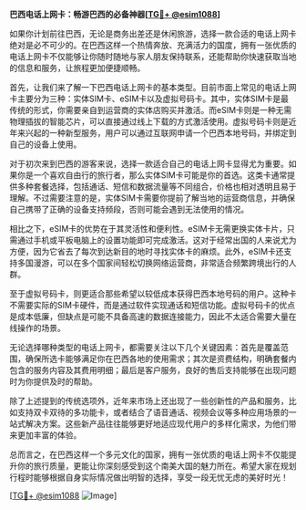 **巴西电话上网卡：畅游巴西的必备神器[[TG💪+ @esim1088](https://t.me/s/esim1088)]**

如果你计划前往巴西，无论是商务出差还是休闲旅游，选择一款合适的电话上网卡绝对是必不可少的。在巴西这样一个热情奔放、充满活力的国度，拥有一张优质的电话上网卡不仅能够让你随时随地与家人朋友保持联系，还能帮助你快速获取当地的信息和服务，让旅程更加便捷顺畅。

首先，让我们来了解一下巴西电话上网卡的基本类型。目前市面上常见的电话上网卡主要分为三种：实体SIM卡、eSIM卡以及虚拟号码卡。其中，实体SIM卡是最传统的形式，你需要亲自到运营商的实体店购买并激活。而eSIM卡则是一种无需物理插拔的智能芯片，可以直接通过线上下载的方式激活使用。虚拟号码卡则是近年来兴起的一种新型服务，用户可以通过互联网申请一个巴西本地号码，并绑定到自己的设备上使用。

对于初次来到巴西的游客来说，选择一款适合自己的电话上网卡显得尤为重要。如果你是一个喜欢自由行的旅行者，那么实体SIM卡可能是你的首选。这类卡通常提供多种套餐选择，包括通话、短信和数据流量等不同组合，价格也相对透明且易于理解。不过需要注意的是，实体SIM卡需要你提前了解当地的运营商信息，并确保自己携带了正确的设备支持频段，否则可能会遇到无法使用的情况。

相比之下，eSIM卡的优势在于其灵活性和便利性。eSIM卡无需更换实体卡片，只需通过手机或平板电脑上的设置功能即可完成激活。这对于经常出国的人来说尤为方便，因为它省去了每次到达新目的地时寻找实体卡的麻烦。此外，eSIM卡还支持多国漫游，可以在多个国家间轻松切换网络运营商，非常适合频繁跨境出行的人群。

至于虚拟号码卡，则更适合那些希望以较低成本获得巴西本地号码的用户。这种卡不需要实际的SIM卡硬件，而是通过软件实现通话和短信功能。虚拟号码卡的优点是成本低廉，但缺点是可能不具备高速的数据连接能力，因此不太适合需要大量在线操作的场景。

无论选择哪种类型的电话上网卡，都需要关注以下几个关键因素：首先是覆盖范围，确保所选卡能够满足你在巴西各地的使用需求；其次是资费结构，明确套餐内包含的服务内容及其费用明细；最后是客户服务，良好的售后支持能够在出现问题时为你提供及时的帮助。

除了上述提到的传统选项外，近年来市场上还出现了一些创新性的产品和服务，比如支持双卡双待的多功能卡，或者结合了语音通话、视频会议等多种应用场景的一站式解决方案。这些新产品往往能够更好地适应现代用户的多样化需求，为他们带来更加丰富的体验。

总而言之，在巴西这样一个多元文化的国家，拥有一张优质的电话上网卡不仅能提升你的旅行质量，更能让你深刻感受到这个南美大国的魅力所在。希望大家在规划行程时能够根据自身实际情况做出明智的选择，享受一段无忧无虑的美好时光！

[[TG💪+ @esim1088](https://t.me/s/esim1088) ![Image](https://i.postimg.cc/4NQfJmqS/Snipaste-2025-05-13-00-14-12.png)]